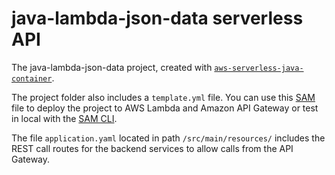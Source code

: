 # java-lambda-json-data serverless API
The java-lambda-json-data project, created with [`aws-serverless-java-container`](https://github.com/aws/serverless-java-container).

The project folder also includes a `template.yml` file. You can use this [SAM](https://github.com/awslabs/serverless-application-model) file to deploy the project to AWS Lambda and Amazon API Gateway or test in local with the [SAM CLI](https://github.com/awslabs/aws-sam-cli).

The file `application.yaml` located in path `/src/main/resources/` includes the REST call routes for the backend services to allow calls from the API Gateway.


